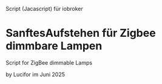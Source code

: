 Script (Jacascript) für iobroker
# SanftesAufstehen für Zigbee dimmbare Lampen
Script for ZigBee dimmable Lamps

by Lucifor im Juni 2025

